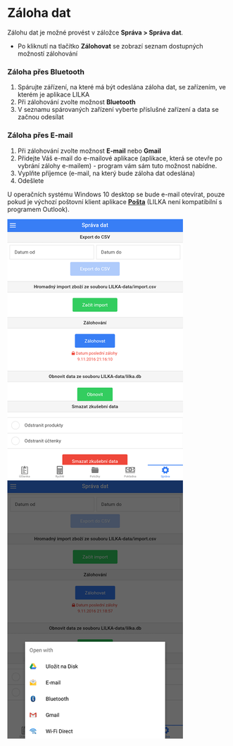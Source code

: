 # Záloha dat

Zálohu dat je možné provést v záložce **Správa > Správa dat**.

- Po kliknutí na tlačítko **Zálohovat** se zobrazí seznam dostupných možností zálohování
   
### Záloha přes Bluetooth

1. Spárujte zářízení, na které má být odeslána záloha dat, se zařízením, ve kterém je aplikace LILKA
2. Při zálohování zvolte možnost **Bluetooth**
3. V seznamu spárovaných zařízení vyberte příslušné zařízení a data se začnou odesílat

### Záloha přes E-mail

1. Při zálohování zvolte možnost **E-mail** nebo **Gmail**
2. Přidejte Váš e-mail do e-mailové aplikace (aplikace, která se otevře po vybrání zálohy e-mailem) - program vám sám tuto možnost nabídne.
3. Vyplňte příjemce (e-mail, na který bude záloha dat odeslána)
4. Odešlete

U operačních systému Windows 10 desktop se bude e-mail otevírat, pouze pokud je výchozí poštovní klient aplikace **[Pošta](https://www.microsoft.com/en-us/store/p/mail-and-calendar/9wzdncrfhvqm)** (LILKA není kompatibilní s programem Outlook).

   ![](../img/deposit1.png)              ![](../img/deposit2.png)
